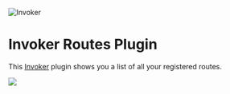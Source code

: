 ![Invoker](https://invoker.dev/images/invoker-card.png)

# Invoker Routes Plugin

This [Invoker](https://invoker.dev) plugin shows you a list of all your registered routes.

![](https://user-images.githubusercontent.com/804684/107571790-ab475f00-6beb-11eb-9d2b-42e11bb8c68a.png)
